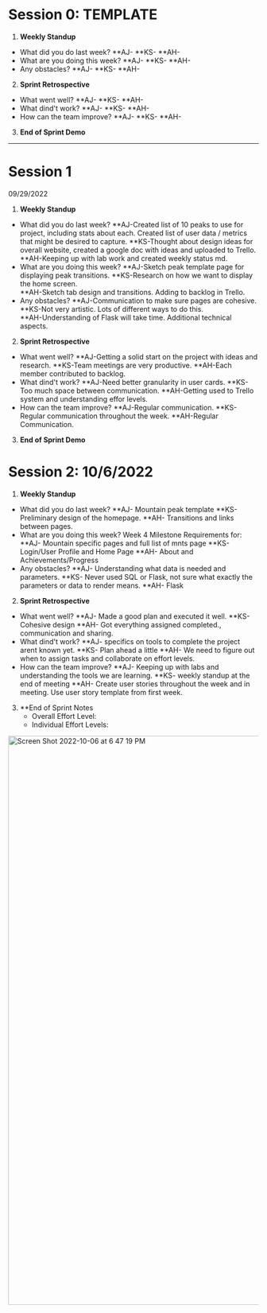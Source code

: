 # Session 0: TEMPLATE

1. **Weekly Standup**
  * What did you do last week?
    **AJ-
    **KS-
    **AH-
  * What are you doing this week?
    **AJ-
    **KS-
    **AH-
  * Any obstacles?
    **AJ-
    **KS-
    **AH-
    
2. **Sprint Retrospective**
  * What went well?
    **AJ-
    **KS-
    **AH-
  * What dind't work?
    **AJ-
    **KS-
    **AH-
  * How can the team improve?
    **AJ-
    **KS-
    **AH-

3. **End of Sprint Demo**
___

# Session 1
09/29/2022

1. **Weekly Standup**
  * What did you do last week?
    **AJ-Created list of 10 peaks to use for project, including stats about each.  Created list of user data / metrics that might be desired to capture.
    **KS-Thought about design ideas for overall website, created a google doc with ideas and uploaded to Trello.
    **AH-Keeping up with lab work and created weekly status md.
  * What are you doing this week?
    **AJ-Sketch peak template page for displaying peak transitions.
    **KS-Research on how we want to display the home screen.  
    **AH-Sketch tab design and transitions.  Adding to backlog in Trello.
  * Any obstacles?
    **AJ-Communication to make sure pages are cohesive.
    **KS-Not very artistic.  Lots of different ways to do this.  
    **AH-Understanding of Flask will take time.  Additional technical aspects.
    
2. **Sprint Retrospective**
  * What went well?
    **AJ-Getting a solid start on the project with ideas and research.
    **KS-Team meetings are very productive.
    **AH-Each member contributed to backlog. 
  * What dind't work?
    **AJ-Need better granularity in user cards.
    **KS-Too much space between communication.
    **AH-Getting used to Trello system and understanding effor levels.
  * How can the team improve?
    **AJ-Regular communication.
    **KS-Regular communication throughout the week.
    **AH-Regular Communication.
  
3. **End of Sprint Demo**

# Session 2: 10/6/2022

1. **Weekly Standup**
  * What did you do last week?
    **AJ- Mountain peak template
    **KS- Preliminary design of the homepage.
    **AH- Transitions and links between pages.
  * What are you doing this week?
       Week 4 Milestone Requirements for:
    **AJ- Mountain specific pages and full list of mnts page
    **KS- Login/User Profile and Home Page
    **AH- About and Achievements/Progress
  * Any obstacles?
    **AJ- Understanding what data is needed and parameters.
    **KS- Never used SQL or Flask, not sure what exactly the parameters or data to render means.
    **AH- Flask
    
2. **Sprint Retrospective**
  * What went well?
    **AJ- Made a good plan and executed it well.
    **KS- Cohesive design
    **AH- Got everything assigned completed., communication and sharing.
  * What dind't work?
    **AJ- specifics on tools to complete the project arent known yet.
    **KS- Plan ahead a little
    **AH- We need to figure out when to assign tasks and collaborate on effort levels.
  * How can the team improve?
    **AJ- Keeping up with labs and understanding the tools we are learning.
    **KS- weekly standup at the end of meeting
    **AH- Create user stories throughout the week and in meeting. Use user story template from first week.

3. **End of Sprint Notes
   * Overall Effort Level:
   * Individual Effort Levels:
<img width="1145" alt="Screen Shot 2022-10-06 at 6 47 19 PM" src="https://user-images.githubusercontent.com/112372198/194443237-eec50941-4e49-4e5b-9226-3f048a100c1b.png">
